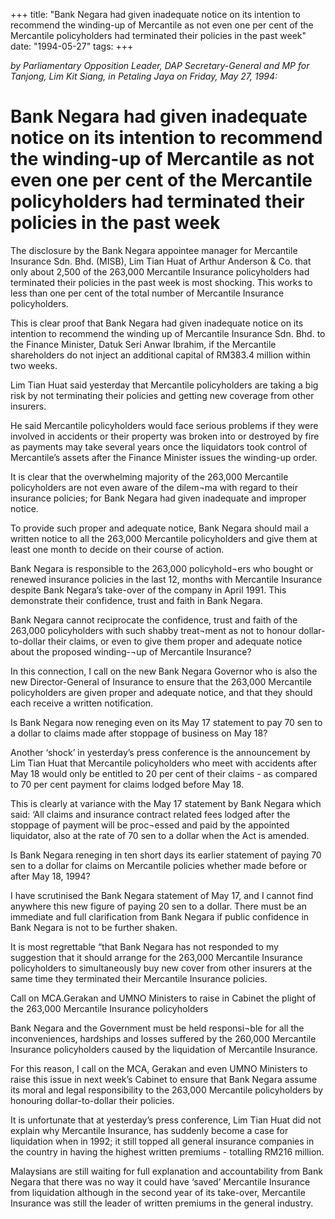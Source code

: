 +++ 
title: "Bank Negara had given inadequate notice on its intention to recommend the winding-up of Mercantile as not even one per cent of the Mercantile policyholders had terminated their policies in the past week"
date: "1994-05-27"
tags:
+++

_by Parliamentary Opposition Leader, DAP Secretary-General and MP for Tanjong, Lim Kit Siang, in Petaling Jaya on Friday, May 27, 1994:_

# Bank Negara had given inadequate notice on its intention to recommend the winding-up of Mercantile as not even one per cent of the Mercantile policyholders had terminated their policies in the past week

The disclosure by the Bank Negara appointee manager for Mercantile Insurance Sdn. Bhd. (MISB), Lim Tian Huat of Arthur Anderson & Co. that only about 2,500 of the 263,000 Mercantile Insurance policyholders had terminated their policies in the past week is most shocking. This works to less than one per cent of the total number of Mercantile Insurance policyholders.</u>

This is clear proof that Bank Negara had given inadequate notice on its intention to recommend the winding up of Mercantile Insurance Sdn. Bhd. to the Finance Minister, Datuk Seri Anwar Ibrahim, if the Mercantile shareholders do not inject an additional capital of RM383.4 million within two weeks.

Lim Tian Huat said yesterday that Mercantile policyholders are taking a big risk by not terminating their policies and getting new coverage from other insurers.

He said Mercantile policyholders would face serious problems if they were involved in accidents or their property was broken into or destroyed by fire as payments may take several years once the liquidators took control of Mercantile’s assets after the Finance Minister issues the winding-up order.

It is clear that the overwhelming majority of the 263,000 Mercantile policyholders are not even aware of the dilem¬ma with regard to their insurance policies; for Bank Negara had given inadequate and improper notice.

To provide such proper and adequate notice, Bank Negara should mail a written notice to all the 263,000 Mercantile policyholders and give them at least one month to decide on their course of action.

Bank Negara is responsible to the 263,000 policyhold¬ers who bought or renewed insurance policies in the last 12, months with Mercantile Insurance despite Bank Negara’s take-over of the company in April 1991. This demonstrate their confidence, trust and faith in Bank Negara.

Bank Negara cannot reciprocate the confidence, trust and faith of the 263,000 policyholders with such shabby treat¬ment as not to honour dollar-to-dollar their claims, or even to give them proper and adequate notice about the proposed winding-¬up of Mercantile Insurance?

In this connection, I call on the new Bank Negara Governor who is also the new Director-General of Insurance to ensure that the 263,000 Mercantile policyholders are given proper and adequate notice, and that they should each receive a written notification.

Is Bank Negara now reneging even on its May 17 statement to pay 70 sen to a dollar to claims made after stoppage of business on May 18?

Another ‘shock’ in yesterday’s press conference is the announcement by Lim Tian Huat that Mercantile policyholders who meet with accidents after May 18 would only be entitled to 20 per cent of their claims - as compared to 70 per cent payment for claims lodged before May 18.

This is clearly at variance with the May 17 statement by Bank Negara which said: ‘All claims and insurance contract related fees lodged after the stoppage of payment will be proc¬essed and paid by the appointed liquidator, also at the rate of 70 sen to a dollar when the Act is amended.

Is Bank Negara reneging in ten short days its earlier statement of paying 70 sen to a dollar for claims on Mercantile policies whether made before or after May 18, 1994?

I have scrutinised the Bank Negara statement of May 17, and I cannot find anywhere this new figure of paying 20 sen to a dollar. There must be an immediate and full clarification from Bank Negara if public confidence in Bank Negara is not to be further shaken.

It is most regrettable “that Bank Negara has not responded to my suggestion that it should arrange for the 263,000 Mercantile Insurance policyholders to simultaneously buy new cover from other insurers at the same time they terminated their Mercantile Insurance policies.

Call on MCA.Gerakan and UMNO Ministers to raise in Cabinet the plight of the 263,000 Mercantile Insurance policyholders

Bank Negara and the Government must be held responsi¬ble for all the inconveniences, hardships and losses suffered by the 260,000 Mercantile Insurance policyholders caused by the liquidation of Mercantile
Insurance.

For this reason, I call on the MCA, Gerakan and even UMNO Ministers to raise this issue in next week’s Cabinet to ensure that Bank Negara assume its moral and legal responsibility to the 263,000 Mercantile policyholders by honouring dollar-to-dollar their policies.

It is unfortunate that at yesterday’s press conference, Lim Tian Huat did not explain why Mercantile Insurance, has suddenly	become	a case for liquidation when in 1992; it still topped all general insurance companies in the country in having the highest written premiums - totalling RM216 million.

Malaysians are still waiting for full explanation and accountability from Bank Negara that there was no way it could have ‘saved’ Mercantile Insurance from liquidation although in the second year of its take-over, Mercantile Insurance was still the leader of written premiums in the general industry.
 
